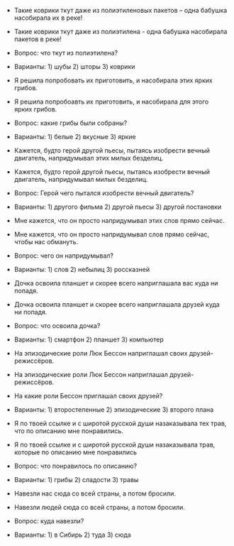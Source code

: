* Такие коврики ткут даже из полиэтиленовых пакетов – одна бабушка насобирала их в реке!
* Такие коврики ткут даже из полиэтилена - одна бабушка насобирала пакетов в реке!
* Вопрос: что ткут из полиэтилена? 
* Варианты: 1) шубы 2) шторы 3) коврики


* Я решила попробовать их приготовить, и насобирала этих ярких грибов.
* Я решила попробоавть их приготовить, и насобирала для этого ярких грибов.
* Вопрос: какие грибы были собраны?
* Варианты: 1) белые 2) вкусные 3) яркие


* Кажется, будто герой другой пьесы, пытаясь изобрести вечный двигатель, напридумывал этих милых безделиц.
* Кажется, будто герой другой пьесы, пытаясь изобрести вечный двигатель, напридумывал милых безделиц.
* Вопрос: Герой чего пытался изобрести вечный двигатель?
* Варианты: 1) другого фильма 2) другой пьесы 3) другой постановки 


* Мне кажется, что он просто напридумывал этих слов прямо сейчас.
* Мне кажется, что он просто напридумывал слов прямо сейчас, чтобы нас обмануть. 
* Вопрос: чего он напридумывал?
* Варианты: 1) слов 2) небылиц 3) россказней


* Дочка освоила планшет и скорее всего наприглашала вас куда ни попадя. 
* Дочка освоила планшет и скорее всего наприглашала друзей куда ни попадя. 
* Вопрос: что освоила дочка?
* Варианты: 1) смартфон 2) планшет 3) компьютер


* На эпизодические роли Люк Бессон наприглашал своих друзей-режиссёров.
* На эпизодические роли Люк Бессон наприглашал друзей-режиссёров. 
* На какие роли Бессон приглашал своих друзей?
* Варианты: 1) второстепенные 2) эпизодические 3) второго плана


* Я по твоей ссылке и с широтой русской души назаказывала тех трав, что по описанию мне понравились.
* Я по твоей ссылке и с широтой русской души назаказывала трав, которые по описанию мне понравились
* Вопрос: что понравилось по описанию?
* Варианты: 1) грибы 2) сладости 3) травы


* Навезли нас сюда со всей страны, а потом бросили.
* Навезли людей сюда со всей страны, а потом бросили.
* Вопрос: куда навезли?
* Варианты: 1) в Сибирь 2) туда 3) сюда